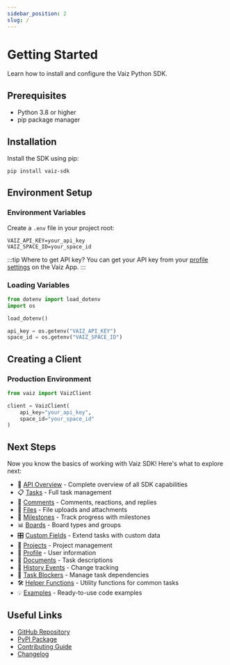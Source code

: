 ```yaml
---
sidebar_position: 2
slug: /
---
```


# Getting Started

Learn how to install and configure the Vaiz Python SDK.

## Prerequisites

- Python 3.8 or higher
- pip package manager

## Installation

Install the SDK using pip:

```bash
pip install vaiz-sdk
```

## Environment Setup

### Environment Variables

Create a `.env` file in your project root:

```env
VAIZ_API_KEY=your_api_key
VAIZ_SPACE_ID=your_space_id
```

:::tip Where to get API key?
You can get your API key from your [profile settings](https://app.vaiz.com/settings/api-tokens) on the Vaiz App.
:::

### Loading Variables

```python
from dotenv import load_dotenv
import os

load_dotenv()

api_key = os.getenv("VAIZ_API_KEY")
space_id = os.getenv("VAIZ_SPACE_ID")
```

## Creating a Client

### Production Environment

```python
from vaiz import VaizClient

client = VaizClient(
    api_key="your_api_key",
    space_id="your_space_id"
)
```

## Next Steps

Now you know the basics of working with Vaiz SDK! Here's what to explore next:

- 📖 [API Overview](./guides/basics) - Complete overview of all SDK capabilities
- 📋 [Tasks](./guides/tasks) - Full task management
- 💬 [Comments](./guides/comments) - Comments, reactions, and replies
- 📁 [Files](./guides/files) - File uploads and attachments
- 🎯 [Milestones](./guides/milestones) - Track progress with milestones
- 📊 [Boards](./guides/boards) - Board types and groups
- 🎛️ [Custom Fields](./guides/custom-fields) - Extend tasks with custom data
- 📂 [Projects](./guides/projects) - Project management
- 👤 [Profile](./guides/profile) - User information
- 📝 [Documents](./guides/documents) - Task descriptions
- 📜 [History Events](./guides/history) - Change tracking
- 🔗 [Task Blockers](./guides/blockers) - Manage task dependencies
- 🛠️ [Helper Functions](./guides/helpers) - Utility functions for common tasks
- 💡 [Examples](./patterns/introduction) - Ready-to-use code examples

## Useful Links

- [GitHub Repository](https://github.com/vaizcom/vaiz-python-sdk)
- [PyPI Package](https://pypi.org/project/vaiz-sdk/)
- [Contributing Guide](https://github.com/vaizcom/vaiz-python-sdk/blob/main/CONTRIBUTING.md)
- [Changelog](https://github.com/vaizcom/vaiz-python-sdk/blob/main/CHANGELOG.md)


